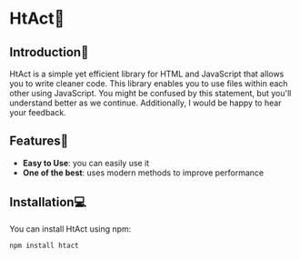 # HtAct🧨

## Introduction🔵

HtAct is a simple yet efficient library for HTML and JavaScript that allows you to write cleaner code. This library enables you to use files within each other using JavaScript. You might be confused by this statement, but you'll understand better as we continue. Additionally, I would be happy to hear your feedback.

## Features🧰

- **Easy to Use**: you can easily use it
- **One of the best**: uses modern methods to improve performance

## Installation💻

You can install HtAct using npm:

```bash
npm install htact
```

